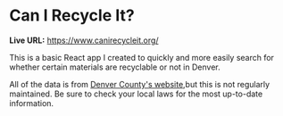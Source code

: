 # Can I Recycle It?

**Live URL:** https://www.canirecycleit.org/

This is a basic React app I created to quickly and more easily search for whether certain materials are recyclable or not in Denver. 

All of the data is from [Denver County's website](https://www.denvergov.org/Government/Agencies-Departments-Offices/Agencies-Departments-Offices-Directory/Recycle-Compost-Trash/Recycle#section-3),but this is not regularly maintained. Be sure to check your local laws for the most up-to-date information. 
